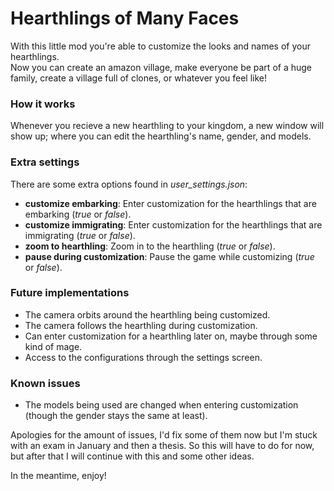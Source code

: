 Hearthlings of Many Faces
===

With this little mod you're able to customize the looks and names of your hearthlings.  
Now you can create an amazon village, make everyone be part of a huge family, create a village full of clones, or whatever you feel like!  

### How it works

Whenever you recieve a new hearthling to your kingdom, a new window will show up; where you can edit the hearthling's name, gender, and models.  

### Extra settings

There are some extra options found in *user_settings.json*:  

- **customize embarking**: Enter customization for the hearthlings that are embarking (*true* or *false*).
- **customize immigrating**: Enter customization for the hearthlings that are immigrating (*true* or *false*).
- **zoom to hearthling**: Zoom in to the hearthling (*true* or *false*).
- **pause during customization**: Pause the game while customizing (*true* or *false*).  

### Future implementations

- The camera orbits around the hearthling being customized.
- The camera follows the hearthling during customization.
- Can enter customization for a hearthling later on, maybe through some kind of mage.
- Access to the configurations through the settings screen.  

### Known issues

- The models being used are changed when entering customization (though the gender stays the same at least).  


Apologies for the amount of issues, I'd fix some of them now but I'm stuck with an exam in January and then a thesis. So this will have to do for now, but after that I will continue with this and some other ideas.  

In the meantime, enjoy!